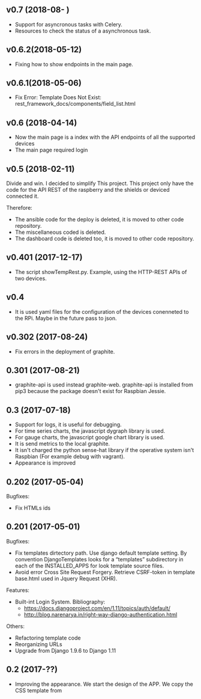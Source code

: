 ## v0.7 (2018-08- )

- Support for asyncronous tasks with Celery.
- Resources to check the status of a asynchronous task.

## v0.6.2(2018-05-12)

- Fixing how to show endpoints in the main page.

## v0.6.1(2018-05-06)

- Fix Error: Template Does Not Exist: rest_framework_docs/components/field_list.html

## v0.6 (2018-04-14)

 - Now the main page is a index with the  API endpoints of all the supported devices
 - The main page required login

## v0.5 (2018-02-11)

Divide and win. I decided to simplify This project. This project only have the code for the API REST of the raspberry and the shields or deviced connected it.

Therefore:

 - The ansible code for the deploy is deleted, it is moved to other code repository.
 - The miscellaneous coded is deleted.
 - The dashboard code is deleted too, it is moved to other code repository.

## v0.401 (2017-12-17)
 - The script showTempRest.py. Example, using the HTTP-REST APIs of two devices.

## v0.4
 - It is used yaml files for the configuration of the devices conenneted to the RPi. Maybe in the future pass to json.

## v0.302 (2017-08-24)
 - Fix errors in the deployment of graphite.

## 0.301 (2017-08-21)
 - graphite-api is used instead graphite-web. graphite-api is installed from pip3 because
   the package doesn't exist for Raspbian Jessie.

## 0.3 (2017-07-18)
 - Support for logs, it is useful for debugging.
 - For time series charts, the javascript dygraph library is used.
 - For gauge charts, the javascript google chart library is used.
 - It is send metrics to the local graphite.
 - It isn't charged the python sense-hat library if the operative system isn't Raspbian (For example debug with vagrant).
 - Appearance is improved


## 0.202 (2017-05-04)

Bugfixes:
  - Fix HTMLs ids

## 0.201 (2017-05-01)

Bugfixes:
  - Fix templates dirtectory path. Use django default template setting.
  By convention DjangoTemplates looks for a “templates” subdirectory
  in each of the INSTALLED_APPS for look template source files.
  - Avoid error Cross Site Request Forgery. Retrieve CSRF-token in
  template base.html used in Jquery Request (XHR).

Features:
  - Built-int Login System. Bibliography:
    - https://docs.djangoproject.com/en/1.11/topics/auth/default/
    - http://blog.narenarya.in/right-way-django-authentication.html

Others:
  - Refactoring template code
  - Reorganizing URLs
  - Upgrade from Django 1.9.6 to Django 1.11

## 0.2 (2017-??)
  - Improving the appearance. We start the design of the APP.
  We copy the CSS template from

